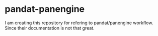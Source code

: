 # pandat-panengine
I am creating this repository for refering to pandat/panengine workflow. Since their documentation is not that great.
